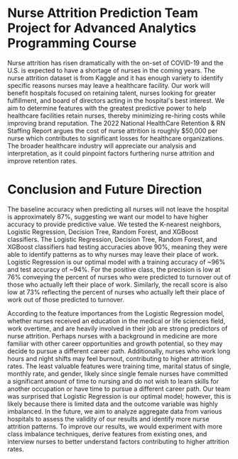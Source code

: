# Nurse Attrition Prediction Team Project for Advanced Analytics Programming Course
Nurse attrition has risen dramatically with the on-set of COVID-19 and the U.S. is expected to have a shortage of nurses in the coming years. The nurse attrition dataset is from Kaggle and it has enough variety to identify specific reasons nurses may leave a healthcare facility. Our work will benefit hospitals focused on retaining talent, nurses looking for greater fulfillment, and board of directors acting in the hospital's best interest. We aim to determine features with the greatest predictive power to help healthcare facilities retain nurses, thereby minimizing re-hiring costs while improving brand reputation. The 2022 National HealthCare Retention & RN Staffing Report argues the cost of nurse attrition is roughly $50,000 per nurse which contributes to significant losses for healthcare organizations. The broader healthcare industry will appreciate our analysis and interpretation, as it could pinpoint factors furthering nurse attrition and improve retention rates. 

# Conclusion and Future Direction
The baseline accuracy when predicting all nurses will not leave the hospital is approximately 87%, suggesting we want our model to have higher accuracy to provide predictive value. We tested the K-nearest neighbors, Logistic Regression, Decision Tree, Random Forest, and XGBoost classifiers. The Logistic Regression, Decision Tree, Random Forest, and XGBoost classifiers had testing accuracies above 90%, meaning they were able to identify patterns as to why nurses may leave their place of work. Logistic Regression is our optimal model with a training accuracy of ~96% and test accuracy of ~94%. For the positive class, the precision is low at 76% conveying the percent of nurses who were predicted to turnover out of those who actually left their place of work. Similarly, the recall score is also low at 73% reflecting the percent of nurses who actually left their place of work out of those predicted to turnover. 

According to the feature importances from the Logistic Regression model, whether nurses received an education in the medical or life sciences field, work overtime, and are heavily involved in their job are strong predictors of nurse attrition. Perhaps nurses with a background in medicine are more familiar with other career opportunities and growth potential, so they may decide to pursue a different career path. Additionally, nurses who work long hours and night shifts may feel burnout, contributing to higher attrition rates. The least valuable features were training time, marital status of single, monthly rate, and gender, likely since single female nurses have committed a significant amount of time to nursing and do not wish to learn skills for another occupation or have time to pursue a different career path. Our team was surprised that Logistic Regression is our optimal model; however, this is likely because there is limited data and the outcome variable was highly imbalanced. In the future, we aim to analyze aggregate data from various hospitals to assess the validity of our results and identify more nurse attrition patterns. To improve our results, we would experiment with more class imbalance techniques, derive features from existing ones, and interview nurses to better understand factors contributing to higher attrition rates.
